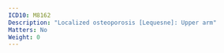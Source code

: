 ```yaml
---
ICD10: M8162
Description: "Localized osteoporosis [Lequesne]: Upper arm"
Matters: No
Weight: 0
---
```


